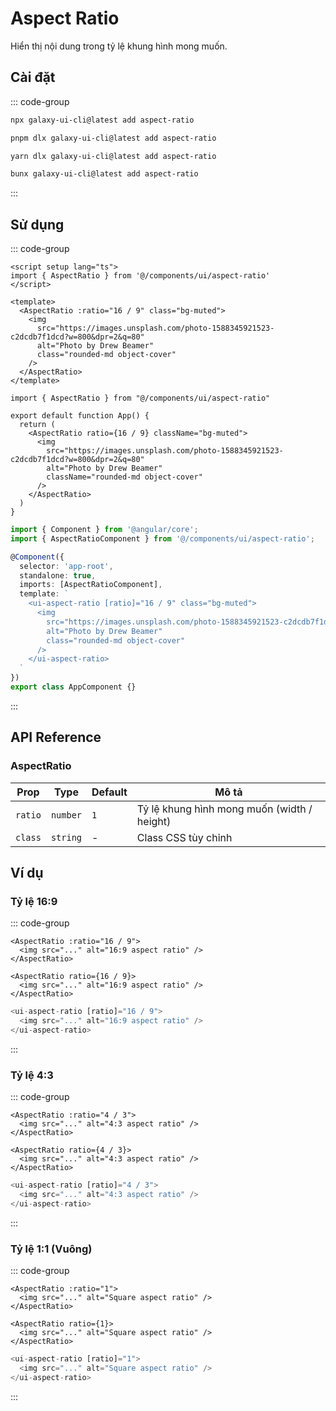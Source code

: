 # Aspect Ratio

Hiển thị nội dung trong tỷ lệ khung hình mong muốn.

<ComponentPreview name="AspectRatioDemo">
  <template #preview>
    <DemoContainer>
      <AspectRatioDemo />
    </DemoContainer>
  </template>
  <template #code>

::: code-group

```vue [Vue]
<script setup lang="ts">
import { AspectRatio } from '@/components/ui/aspect-ratio'
</script>

<template>
  <AspectRatio :ratio="16 / 9">
    <img src="..." alt="Image" />
  </AspectRatio>
</template>
```

```tsx [React]
import { AspectRatio } from "@/components/ui/aspect-ratio"

export default function App() {
  return (
    <AspectRatio ratio={16 / 9}>
      <img src="..." alt="Image" />
    </AspectRatio>
  )
}
```

```typescript [Angular]
import { Component } from '@angular/core';
import { AspectRatioComponent } from '@/components/ui/aspect-ratio';

@Component({
  selector: 'app-root',
  standalone: true,
  imports: [AspectRatioComponent],
  template: `
    <ui-aspect-ratio [ratio]="16 / 9">
      <img src="..." alt="Image" />
    </ui-aspect-ratio>
  `
})
export class AppComponent {}
```

:::

  </template>
</ComponentPreview>

## Cài đặt

::: code-group

```bash [npm]
npx galaxy-ui-cli@latest add aspect-ratio
```

```bash [pnpm]
pnpm dlx galaxy-ui-cli@latest add aspect-ratio
```

```bash [yarn]
yarn dlx galaxy-ui-cli@latest add aspect-ratio
```

```bash [bun]
bunx galaxy-ui-cli@latest add aspect-ratio
```

:::

## Sử dụng

::: code-group

```vue [Vue]
<script setup lang="ts">
import { AspectRatio } from '@/components/ui/aspect-ratio'
</script>

<template>
  <AspectRatio :ratio="16 / 9" class="bg-muted">
    <img
      src="https://images.unsplash.com/photo-1588345921523-c2dcdb7f1dcd?w=800&dpr=2&q=80"
      alt="Photo by Drew Beamer"
      class="rounded-md object-cover"
    />
  </AspectRatio>
</template>
```

```tsx [React]
import { AspectRatio } from "@/components/ui/aspect-ratio"

export default function App() {
  return (
    <AspectRatio ratio={16 / 9} className="bg-muted">
      <img
        src="https://images.unsplash.com/photo-1588345921523-c2dcdb7f1dcd?w=800&dpr=2&q=80"
        alt="Photo by Drew Beamer"
        className="rounded-md object-cover"
      />
    </AspectRatio>
  )
}
```

```typescript [Angular]
import { Component } from '@angular/core';
import { AspectRatioComponent } from '@/components/ui/aspect-ratio';

@Component({
  selector: 'app-root',
  standalone: true,
  imports: [AspectRatioComponent],
  template: `
    <ui-aspect-ratio [ratio]="16 / 9" class="bg-muted">
      <img
        src="https://images.unsplash.com/photo-1588345921523-c2dcdb7f1dcd?w=800&dpr=2&q=80"
        alt="Photo by Drew Beamer"
        class="rounded-md object-cover"
      />
    </ui-aspect-ratio>
  `
})
export class AppComponent {}
```

:::

## API Reference

### AspectRatio

| Prop | Type | Default | Mô tả |
| --- | --- | --- | --- |
| `ratio` | `number` | `1` | Tỷ lệ khung hình mong muốn (width / height) |
| `class` | `string` | - | Class CSS tùy chỉnh |

## Ví dụ

### Tỷ lệ 16:9

::: code-group

```vue [Vue]
<AspectRatio :ratio="16 / 9">
  <img src="..." alt="16:9 aspect ratio" />
</AspectRatio>
```

```tsx [React]
<AspectRatio ratio={16 / 9}>
  <img src="..." alt="16:9 aspect ratio" />
</AspectRatio>
```

```typescript [Angular]
<ui-aspect-ratio [ratio]="16 / 9">
  <img src="..." alt="16:9 aspect ratio" />
</ui-aspect-ratio>
```

:::

### Tỷ lệ 4:3

::: code-group

```vue [Vue]
<AspectRatio :ratio="4 / 3">
  <img src="..." alt="4:3 aspect ratio" />
</AspectRatio>
```

```tsx [React]
<AspectRatio ratio={4 / 3}>
  <img src="..." alt="4:3 aspect ratio" />
</AspectRatio>
```

```typescript [Angular]
<ui-aspect-ratio [ratio]="4 / 3">
  <img src="..." alt="4:3 aspect ratio" />
</ui-aspect-ratio>
```

:::

### Tỷ lệ 1:1 (Vuông)

::: code-group

```vue [Vue]
<AspectRatio :ratio="1">
  <img src="..." alt="Square aspect ratio" />
</AspectRatio>
```

```tsx [React]
<AspectRatio ratio={1}>
  <img src="..." alt="Square aspect ratio" />
</AspectRatio>
```

```typescript [Angular]
<ui-aspect-ratio [ratio]="1">
  <img src="..." alt="Square aspect ratio" />
</ui-aspect-ratio>
```

:::
